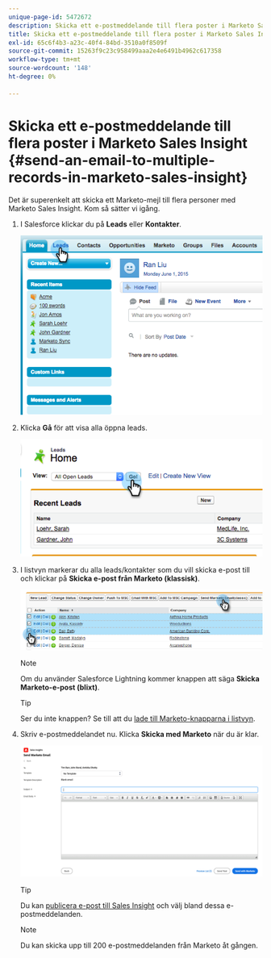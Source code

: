 ```yaml
---
unique-page-id: 5472672
description: Skicka ett e-postmeddelande till flera poster i Marketo Sales Insight - Marketo Docs - produktdokumentation
title: Skicka ett e-postmeddelande till flera poster i Marketo Sales Insight
exl-id: 65c6f4b3-a23c-40f4-84bd-3510a0f8509f
source-git-commit: 15263f9c23c958499aaa2e4e6491b4962c617358
workflow-type: tm+mt
source-wordcount: '148'
ht-degree: 0%

---
```


# Skicka ett e-postmeddelande till flera poster i Marketo Sales Insight {#send-an-email-to-multiple-records-in-marketo-sales-insight}

Det är superenkelt att skicka ett Marketo-mejl till flera personer med Marketo Sales Insight. Kom så sätter vi igång.

1. I Salesforce klickar du på **Leads** eller **Kontakter**.

   ![](assets/send-an-email-to-multiple-records-in-marketo-sales-insight-1.png)

1. Klicka **Gå** för att visa alla öppna leads.

   ![](assets/send-an-email-to-multiple-records-in-marketo-sales-insight-2.png)

1. I listvyn markerar du alla leads/kontakter som du vill skicka e-post till och klickar på **Skicka e-post från Marketo (klassisk)**.

   ![](assets/send-an-email-to-multiple-records-in-marketo-sales-insight-3.png)

   >[!NOTE]
   >
   >Om du använder Salesforce Lightning kommer knappen att säga **Skicka Marketo-e-post (blixt)**.

   >[!TIP]
   >
   >Ser du inte knappen? Se till att du [lade till Marketo-knapparna i listvyn](/help/marketo/product-docs/marketo-sales-insight/msi-for-salesforce/configuration/add-bulk-action-buttons-to-salesforce-classic.md).

1. Skriv e-postmeddelandet nu. Klicka **Skicka med Marketo** när du är klar.

   ![](assets/send-an-email-to-multiple-records-in-marketo-sales-insight-4.png)

   >[!TIP]
   >
   >Du kan [publicera e-post till Sales Insight](/help/marketo/product-docs/marketo-sales-insight/msi-for-salesforce/features/actions-in-the-msi-panel/send-marketo-email/publish-an-email-to-sales-insight.md) och välj bland dessa e-postmeddelanden.

   >[!NOTE]
   >
   >Du kan skicka upp till 200 e-postmeddelanden från Marketo åt gången.

